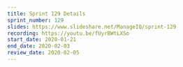 ```yaml
---
title: Sprint 129 Details
sprint_number: 129
slides: https://www.slideshare.net/ManageIQ/sprint-129
recording: https://youtu.be/fUyrBWtLXSo
start_date: 2020-01-21
end_date: 2020-02-03
review_date: 2020-02-05
---
```

